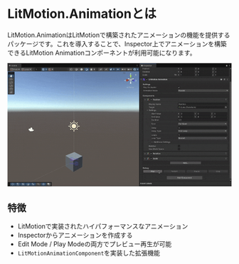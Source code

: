 # LitMotion.Animationとは

LitMotion.AnimationはLitMotionで構築されたアニメーションの機能を提供するパッケージです。これを導入することで、Inspector上でアニメーションを構築できるLitMotion Animationコンポーネントが利用可能になります。

![img](../../images/img-litmotion-animation.gif)

## 特徴

* LitMotionで実装されたハイパフォーマンスなアニメーション
* Inspectorからアニメーションを作成する
* Edit Mode / Play Modeの両方でプレビュー再生が可能
* `LitMotionAnimationComponent`を実装した拡張機能
